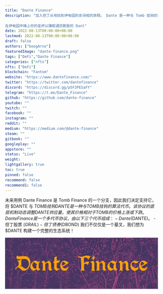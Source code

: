 ```yaml
---
title: "Dante Finance"
description: "加入但丁从地狱到伊甸园的史诗般的旅程。 Dante 是一种与 Tomb 挂钩的新代币，具有未来的 NFT 实用程序。

在伊甸园中赌上你的圣杯以赚取通货膨胀的 Dant"
date: 2022-08-13T00:00:00+08:00
lastmod: 2022-08-13T00:00:00+08:00
draft: false
authors: ["boogArno"]
featuredImage: "dante-finance.png"
tags: ["DeFi","Dante Finance"]
categories: ["nfts"]
nfts: ["DeFi"]
blockchain: "Fantom"
website: "https://www.dantefinance.com/"
twitter: "https://twitter.com/dantefinance"
discord: "https://discord.gg/p5F3PESaFY"
telegram: "https://t.me/Dante_Finance"
github: "https://github.com/dante-finance"
youtube: ""
twitch: ""
facebook: ""
instagram: ""
reddit: ""
medium: "https://medium.com/@dante-finance"
steam: ""
gitbook: ""
googleplay: ""
appstore: ""
status: "Live"
weight: 
lightgallery: true
toc: true
pinned: false
recommend: false
recommend1: false
---
```

未来用例
Dante Finance 是 Tomb Finance 的一个分支，因此我们决定支持它，将 $DANTE 与 $TOMB 挂钩
DANTE 是一种与 TOMB 挂钩的算法代币。该协议的底层机制动态调整 DANTE 供应量，使其价格相对于 TOMB 的价格上涨或下跌。
Dante Finance 是一个多代币协议，由以下三个代币组成：-Dante ($DANTE)。 -但丁股票 ($GRAIL) -但丁债券 ($DBOND)
我们不仅仅是一个墓叉，我们想为 $DANTE 构建一个完整的生态系统！

![1500x500](1500x500.jpg)
